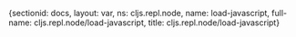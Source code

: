 {sectionid: docs, layout: var, ns: cljs.repl.node, name: load-javascript, full-name: cljs.repl.node/load-javascript,
  title: cljs.repl.node/load-javascript}
